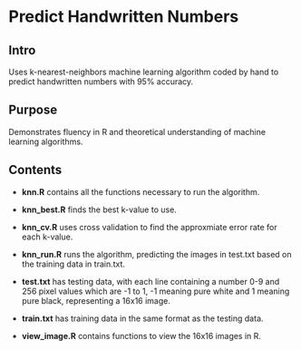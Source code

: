 # Predict Handwritten Numbers

## Intro
Uses k-nearest-neighbors machine learning algorithm coded by hand to predict handwritten numbers with 95% accuracy.

## Purpose
Demonstrates fluency in R and theoretical understanding of machine learning algorithms.

## Contents
- **knn.R** contains all the functions necessary to run the algorithm.

- **knn_best.R** finds the best k-value to use.

- **knn_cv.R** uses cross validation to find the approxmiate error rate for each k-value.

- **knn_run.R** runs the algorithm, predicting the images in test.txt based on the training data in train.txt.

- **test.txt** has testing data, with each line containing a number 0-9 and 256 pixel values which are -1 to 1, -1 meaning pure white and 1 meaning pure black, representing a 16x16 image.

- **train.txt** has training data in the same format as the testing data.

- **view_image.R** contains functions to view the 16x16 images in R.
